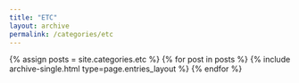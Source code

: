 ```yaml
---
title: "ETC"
layout: archive
permalink: /categories/etc
---
```



{% assign posts = site.categories.etc %}
{% for post in posts %} {% include archive-single.html type=page.entries_layout %} {% endfor %}